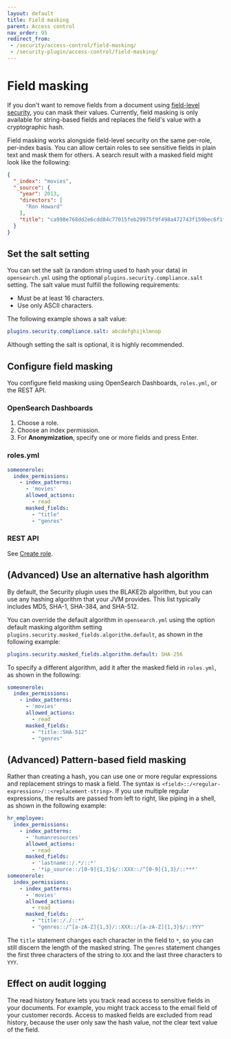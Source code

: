 ```yaml
---
layout: default
title: Field masking
parent: Access control
nav_order: 95
redirect_from:
 - /security/access-control/field-masking/
 - /security-plugin/access-control/field-masking/
---
```


# Field masking

If you don't want to remove fields from a document using [field-level security]({{site.url}}{{site.baseurl}}/security/access-control/field-level-security/), you can mask their values. Currently, field masking is only available for string-based fields and replaces the field's value with a cryptographic hash.

Field masking works alongside field-level security on the same per-role, per-index basis. You can allow certain roles to see sensitive fields in plain text and mask them for others. A search result with a masked field might look like the following:

```json
{
  "_index": "movies",
  "_source": {
    "year": 2013,
    "directors": [
      "Ron Howard"
    ],
    "title": "ca998e768dd2e6cdd84c77015feb29975f9f498a472743f159bec6f1f1db109e"
  }
}
```


## Set the salt setting

You can set the salt (a random string used to hash your data) in `opensearch.yml` using the optional `plugins.security.compliance.salt` setting. The salt value must fulfill the following requirements:

- Must be at least 16 characters.
- Use only ASCII characters.

The following example shows a salt value:

```yml
plugins.security.compliance.salt: abcdefghijklmnop
```

Although setting the salt is optional, it is highly recommended.


## Configure field masking

You configure field masking using OpenSearch Dashboards, `roles.yml`, or the REST API.

### OpenSearch Dashboards

1. Choose a role.
1. Choose an index permission.
1. For **Anonymization**, specify one or more fields and press Enter.


### roles.yml

```yml
someonerole:
  index_permissions:
    - index_patterns:
      - 'movies'
      allowed_actions:
        - read
      masked_fields:
        - "title"
        - "genres"
```


### REST API

See [Create role]({{site.url}}{{site.baseurl}}/security/access-control/api/#create-role).


## (Advanced) Use an alternative hash algorithm

By default, the Security plugin uses the BLAKE2b algorithm, but you can use any hashing algorithm that your JVM provides. This list typically includes MD5, SHA-1, SHA-384, and SHA-512.

You can override the default algorithm in `opensearch.yml` using the option default masking algorithm setting `plugins.security.masked_fields.algorithm.default`, as shown in the following example:

```yml
plugins.security.masked_fields.algorithm.default: SHA-256
```

To specify a different algorithm, add it after the masked field in `roles.yml`, as shown in the following:

```yml
someonerole:
  index_permissions:
    - index_patterns:
      - 'movies'
      allowed_actions:
        - read
      masked_fields:
        - "title::SHA-512"
        - "genres"
```


## (Advanced) Pattern-based field masking

Rather than creating a hash, you can use one or more regular expressions and replacement strings to mask a field. The syntax is `<field>::/<regular-expression>/::<replacement-string>`. If you use multiple regular expressions, the results are passed from left to right, like piping in a shell, as shown in the following example:

```yml
hr_employee:
  index_permissions:
    - index_patterns:
      - 'humanresources'
      allowed_actions:
        - read
      masked_fields:
        - 'lastname::/.*/::*'
        - '*ip_source::/[0-9]{1,3}$/::XXX::/^[0-9]{1,3}/::***'
someonerole:
  index_permissions:
    - index_patterns:
      - 'movies'
      allowed_actions:
        - read
      masked_fields:
        - "title::/./::*"
        - "genres::/^[a-zA-Z]{1,3}/::XXX::/[a-zA-Z]{1,3}$/::YYY"

```

The `title` statement changes each character in the field to `*`, so you can still discern the length of the masked string. The `genres` statement changes the first three characters of the string to `XXX` and the last three characters to `YYY`.


## Effect on audit logging

The read history feature lets you track read access to sensitive fields in your documents. For example, you might track access to the email field of your customer records. Access to masked fields are excluded from read history, because the user only saw the hash value, not the clear text value of the field.
